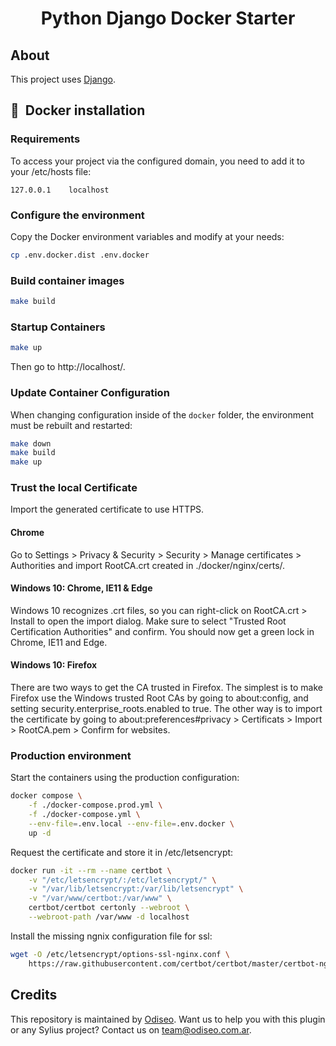 <h1 align="center">Python Django Docker Starter</h1>

About
-----

This project uses [Django](https://www.djangoproject.com/).

## 🚀&nbsp; Docker installation

### Requirements

To access your project via the configured domain, you need to add it to your /etc/hosts file:

```
127.0.0.1    localhost
```
### Configure the environment

Copy the Docker environment variables and modify at your needs:

```bash
cp .env.docker.dist .env.docker
```

### Build container images

```bash
make build
```

### Startup Containers

```bash
make up
```

Then go to http://localhost/.

### Update Container Configuration

When changing configuration inside of the `docker` folder, the environment must be rebuilt and restarted:

```bash
make down
make build
make up
```

### Trust the local Certificate
Import the generated certificate to use HTTPS.

#### Chrome
Go to Settings > Privacy & Security > Security > Manage certificates > Authorities and import RootCA.crt created in ./docker/nginx/certs/.

#### Windows 10: Chrome, IE11 & Edge
Windows 10 recognizes .crt files, so you can right-click on RootCA.crt > Install to open the import dialog.
Make sure to select "Trusted Root Certification Authorities" and confirm.
You should now get a green lock in Chrome, IE11 and Edge.

#### Windows 10: Firefox
There are two ways to get the CA trusted in Firefox.
The simplest is to make Firefox use the Windows trusted Root CAs by going to about:config, and setting security.enterprise_roots.enabled to true.
The other way is to import the certificate by going to about:preferences#privacy > Certificats > Import > RootCA.pem > Confirm for websites.

### Production environment

Start the containers using the production configuration:

```bash
docker compose \
    -f ./docker-compose.prod.yml \
    -f ./docker-compose.yml \
    --env-file=.env.local --env-file=.env.docker \
    up -d
```

Request the certificate and store it in /etc/letsencrypt:

```bash
docker run -it --rm --name certbot \
	-v "/etc/letsencrypt/:/etc/letsencrypt/" \
	-v "/var/lib/letsencrypt:/var/lib/letsencrypt" \
	-v "/var/www/certbot:/var/www" \
	certbot/certbot certonly --webroot \
	--webroot-path /var/www -d localhost
```

Install the missing ngnix configuration file for ssl:

```bash
wget -O /etc/letsencrypt/options-ssl-nginx.conf \
    https://raw.githubusercontent.com/certbot/certbot/master/certbot-nginx/certbot_nginx/_internal/tls_configs/options-ssl-nginx.conf
```

Credits
-------------

This repository is maintained by <a href="https://odiseo.io">Odiseo</a>. Want us to help you with this plugin or any Sylius project? Contact us on <a href="mailto:team@odiseo.com.ar">team@odiseo.com.ar</a>.
